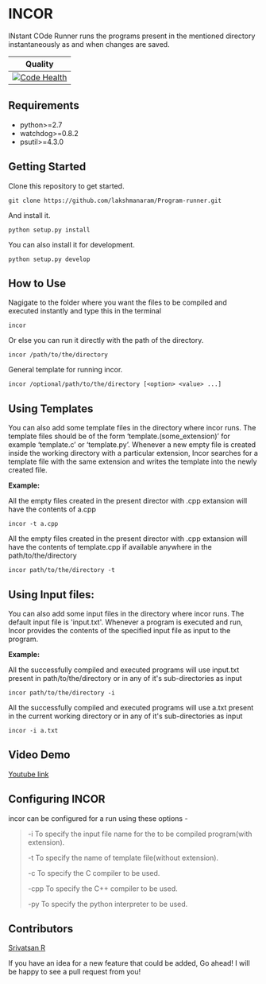 INCOR
=====

INstant COde Runner runs the programs present in the mentioned directory instantaneously as and when changes are saved.

| Quality |
| ------------ |
| [![Code Health](https://landscape.io/github/lakshmanaram/Program-runner/master/landscape.svg?style=flat)](https://landscape.io/github/lakshmanaram/Program-runner/master)

Requirements
------------

-   python&gt;=2.7
-   watchdog&gt;=0.8.2
-   psutil&gt;=4.3.0

Getting Started
---------------

Clone this repository to get started.

``` sourceCode
git clone https://github.com/lakshmanaram/Program-runner.git
```

And install it.

``` sourceCode
python setup.py install
```

You can also install it for development.

``` sourceCode
python setup.py develop
```

How to Use
----------

Nagigate to the folder where you want the files to be compiled and executed instantly and type this in the terminal

``` sourceCode
incor
```

Or else you can run it directly with the path of the directory.

``` sourceCode
incor /path/to/the/directory
```

General template for running incor.

``` sourceCode
incor /optional/path/to/the/directory [<option> <value> ...]
```

Using Templates
---------------

You can also add some template files in the directory where incor runs. The template files should be of the form ‘template.(some\_extension)’ for example ‘template.c’ or ‘template.py’. Whenever a new empty file is created inside the working directory with a particular extension, Incor searches for a template file with the same extension and writes the template into the newly created file.

**Example:**

All the empty files created in the present director with .cpp extansion will have the contents of a.cpp
``` sourceCode
incor -t a.cpp
```
All the empty files created in the present director with .cpp extansion will have the contents of template.cpp if available anywhere in the path/to/the/directory
``` sourceCode
incor path/to/the/directory -t
```

Using Input files:
------------------

You can also add some input files in the directory where incor runs. The default input file is 'input.txt'.
Whenever a program is executed and run, Incor provides the contents of the specified input file as input to the program.

**Example:**

All the successfully compiled and executed programs will use input.txt present in path/to/the/directory or in any of it's sub-directories as input

``` sourceCode
incor path/to/the/directory -i
```
All the successfully compiled and executed programs will use a.txt present in the current working directory or in any of it's sub-directories as input

``` sourceCode
incor -i a.txt
```
Video Demo
----------

[Youtube link](https://youtu.be/KhJZ1N7fS6o)

Configuring INCOR
-----------------

incor can be configured for a run using these options -

> -i To specify the input file name for the to be compiled program(with extension).
>
> -t To specify the name of template file(without extension).
>
> -c To specify the C compiler to be used.
>
> -cpp To specify the C++ compiler to be used.
>
> -py To specify the python interpreter to be used.

Contributors
------------

  [Srivatsan R](https://github.com/srivatsan-ramesh)

If you have an idea for a new feature that could be added, Go ahead! I will be happy to see a pull request from you!

